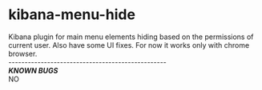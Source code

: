 # kibana-menu-hide
Kibana plugin for main menu elements hiding based on the permissions of current user. Also have some UI fixes.
For now it works only with chrome browser.<br>
-------------------------------------------------<br>
***KNOWN BUGS***<br>
NO

